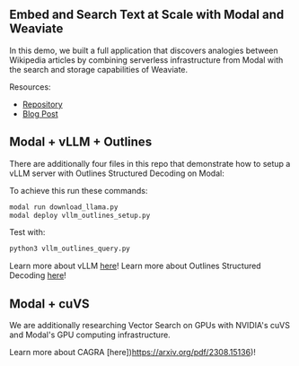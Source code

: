 ## Embed and Search Text at Scale with Modal and Weaviate

In this demo, we built a full application that discovers analogies between Wikipedia articles by combining serverless infrastructure from Modal with the search and storage capabilities of Weaviate.

Resources:
* [Repository](https://github.com/modal-labs/vector-analogies-wikipedia)
* [Blog Post](https://weaviate.io/blog/modal-and-weaviate)

## Modal + vLLM + Outlines

There are additionally four files in this repo that demonstrate how to setup a vLLM server with Outlines Structured Decoding on Modal:

To achieve this run these commands:
```bash
modal run download_llama.py
modal deploy vllm_outlines_setup.py
```

Test with:
```bash
python3 vllm_outlines_query.py
```

Learn more about vLLM [here](https://github.com/vllm-project/vllm)!
Learn more about Outlines Structured Decoding [here](https://github.com/outlines-dev/outlines)!

## Modal + cuVS

We are additionally researching Vector Search on GPUs with NVIDIA's cuVS and Modal's GPU computing infrastructure.

Learn more about CAGRA [here])https://arxiv.org/pdf/2308.15136)!
